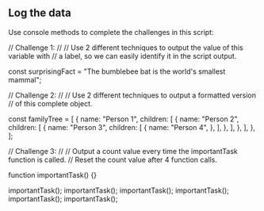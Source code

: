 ## Log the data

Use console methods to complete the challenges in this script:

// Challenge 1:
//
// Use 2 different techniques to output the value of this variable with
// a label, so we can easily identify it in the script output.

const surprisingFact = "The bumblebee bat is the world's smallest mammal";

// Challenge 2:
//
// Use 2 different techniques to output a formatted version
// of this complete object.

const familyTree = [
  {
    name: "Person 1",
    children: [
      {
        name: "Person 2",
        children: [
          {
            name: "Person 3",
            children: [
              {
                name: "Person 4",
              },
            ],
          },
        ],
      },
    ],
  },
];

// Challenge 3:
//
// Output a count value every time the importantTask function is called.
// Reset the count value after 4 function calls.

function importantTask() {}

importantTask();
importantTask();
importantTask();
importantTask();
importantTask();
importantTask();